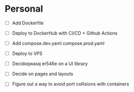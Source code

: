 # Personal

- [ ] Add Dockerfile
- [ ] Deploy to DockerHub with CI/CD + Github Actions 
- [ ] Add compose.dev.yaml compose.prod.yaml
- [ ] Deploy to VPS

- [ ] Decidxqwasq   er546e on a UI library
- [ ] Decide on pages and layouts

- [ ] Figure out a way to avoid port collisions with containers
